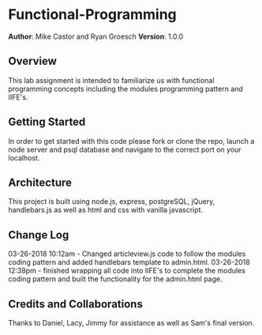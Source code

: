 # Functional-Programming

**Author**: Mike Castor and Ryan Groesch
**Version**: 1.0.0 

## Overview
This lab assignment is intended to familiarize us with functional programming concepts including the modules programming pattern and IIFE's.

## Getting Started
In order to get started with this code please fork or clone the repo, launch a node server and psql database and navigate to the correct port on your localhost.

## Architecture
This project is built using node.js, express, postgreSQL, jQuery, handlebars.js as well as html and css with vanilla javascript.

## Change Log
03-26-2018 10:12am - Changed articleview.js code to follow the modules coding pattern and added handlebars template to admin.html.
03-26-2018 12:38pm - finished wrapping all code into IIFE's to complete the modules coding pattern and built the functionality for the admin.html page.

## Credits and Collaborations
Thanks to Daniel, Lacy, Jimmy for assistance as well as Sam's final version.